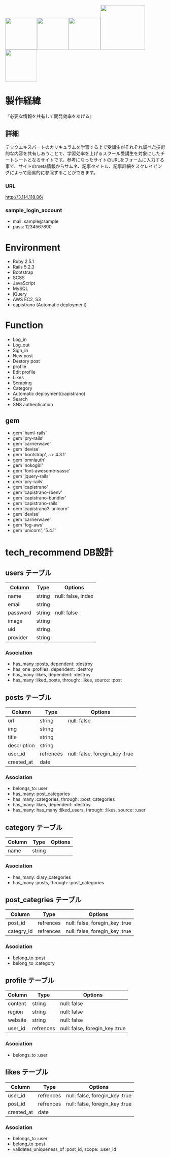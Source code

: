 <img src="https://cdn-images-1.medium.com/max/959/1*Qc0XxYm-qAZL-7tjjlNfrg.png" width="100"><img src="http://i2.wp.com/samancha.com/wp-content/uploads/2017/12/rails.png?fit=600%2C600" width="100"><img src="commons/thumb/b/b2/Bootstrap_logo.svg/512px-Bootstrap_logo.svg.png" width="100"><img src="https://www.mysql.com/common/logos/logo-mysql-170x115.png" width="140"><img src="https://a0.awsstatic.com/libra-css/images/logos/aws_logo_smile_1200x630.png" width="100">

# 製作経緯
『必要な情報を共有して開発効率をあげる』
## 詳細
テックエキスパートのカリキュラムを学習する上で受講生がそれぞれ調べた技術的な内容を共有しあうことで、学習効率を上げるスクール受講生を対象にしたチートシートとなるサイトです。参考になったサイトのURLをフォームに入力する事で、サイトのmeta情報からサムネ、記事タイトル、記事詳細をスクレイピングによって簡易的に参照することができます。

### URL
http://3.114.118.86/

### sample_login_account
- mail: sample@sample
- pass: 1234567890

# Environment
- Ruby 2.5.1
- Rails 5.2.3
- Bootstrap
- SCSS
- JavaScript
- MySQL
- jQuery
- AWS EC2, S3
- capistrano (Automatic deployment)

# Function
- Log_in
- Log_out
- Sign_in
- New post
- Destory post
- profile
- Edit profile
- Likes
- Scraping
- Category
- Automatic deployment(capistrano)
- Search
- SNS authentication

## gem
- gem 'haml-rails'
- gem 'pry-rails'
- gem 'carrierwave'
- gem 'devise'
- gem 'bootstrap', ~> 4.3.1'
- gem 'omniauth'
- gem 'nokogiri'
- gem 'font-awesome-sassc'
- gem 'jquery-rails'
- gem 'pry-rails'
- gem 'capistrano'
- gem 'capistrano-rbenv'
- gem 'capistrano-bundler'
- gem 'capistrano-rails'
- gem 'capistrano3-unicorn'
- gem 'devise'
- gem 'carrierwave'
- gem 'fog-aws'
- gem 'unicorn', '5.4.1'

# tech_recommend DB設計
## users テーブル
|Column|Type|Options|
|------|----|-------|
|name|string|null: false, index|
|email|string||null: false|
|password|string|null: false|
|image|string|
|uid|string|
|provider|string|
### Asociation
- has_many :posts, dependent: :destroy
- has_one :profiles, dependent: :destroy
- has_many :likes, dependent: :destroy
- has_many :liked_posts, through: :likes, source: :post

## posts テーブル
|Column|Type|Options|
|------|----|-------|
|url|string|null: false|
|img|string|
|title|string|
|description|string|
|user_id|refrences|null: false, foregin_key :true|
|created_at|date|
### Asociation
- belongs_to: user
- has_many: post_categories
- has_many :categories, through: :post_categories
- has_many: likes, dependent: :destroy
- has_many: has_many :liked_users, through: :likes, source: :user

## category テーブル
|Column|Type|Options|
|------|----|-------|
|name|string||null: false|
### Asociation
- has_many: diary_categories
- has_many :posts, through: :post_categories

## post_categries テーブル
|Column|Type|Options|
|------|----|-------|
|post_id|refrences|null: false, foregin_key :true|
|categry_id|refrences|null: false, foregin_key :true|
### Asociation
- belong_to :post
- belong_to :category

## profile テーブル
|Column|Type|Options|
|------|----|-------|
|content|string|null: false|
|region|string|null: false|
|website|string|null: false|
|user_id|refrences|null: false, foregin_key :true|
### Asociation
- belongs_to :user

## likes テーブル
|Column|Type|Options|
|------|----|-------|
|user_id|refrences|null: false, foregin_key :true|
|post_id|refrences|null: false, foregin_key :true|
|created_at|date|
### Asociation
- belongs_to :user
- belong_to :post
- validates_uniqueness_of :post_id, scope: :user_id
